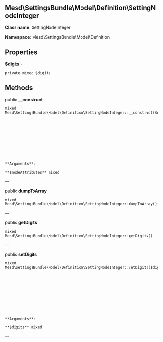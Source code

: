 Mesd\SettingsBundle\Model\Definition\SettingNodeInteger
---------------

    

    


**Class name**: SettingNodeInteger

**Namespace**: Mesd\SettingsBundle\Model\Definition









Properties
----------


**$digits** - 



    private mixed $digits






Methods
-------


public **__construct**

    mixed Mesd\SettingsBundle\Model\Definition\SettingNodeInteger::__construct($nodeAttributes)











    **Arguments**:

    **$nodeAttributes** mixed 


--


public **dumpToArray**

    mixed Mesd\SettingsBundle\Model\Definition\SettingNodeInteger::dumpToArray()












--


public **getDigits**

    mixed Mesd\SettingsBundle\Model\Definition\SettingNodeInteger::getDigits()












--


public **setDigits**

    mixed Mesd\SettingsBundle\Model\Definition\SettingNodeInteger::setDigits($digits)











    **Arguments**:

    **$digits** mixed 


--

